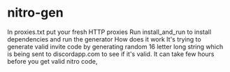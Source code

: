 # nitro-gen
In proxies.txt put your fresh HTTP proxies Run install_and_run to install dependencies and run the generator How does it work It's trying to generate valid invite code by generating random 16 letter long string which is being sent to discordapp.com to see if it's valid.  It can take few hours before you get valid nitro code,
